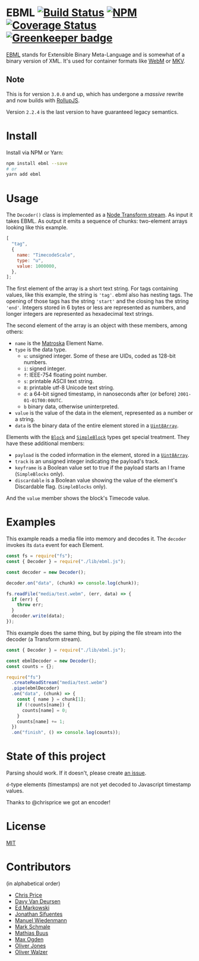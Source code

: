# EBML [![Build Status](https://travis-ci.org/node-ebml/node-ebml.png?branch=master)](https://travis-ci.org/node-ebml/node-ebml) [![NPM](https://nodei.co/npm/ebml.png?compact=true)](https://www.npmjs.com/package/ebml) [![Coverage Status](https://codecov.io/gh/node-ebml/node-ebml/branch/master/graph/badge.svg)](https://codecov.io/gh/node-ebml/node-ebml) [![Greenkeeper badge](https://badges.greenkeeper.io/node-ebml/node-ebml.svg)](https://greenkeeper.io/)

[EBML][ebml] stands for Extensible Binary Meta-Language and is somewhat of a
binary version of XML. It's used for container formats like [WebM][webm] or
[MKV][mkv].

## Note

This is for version `3.0.0` and up, which has undergone a _massive_ rewrite and
now builds with [RollupJS][rollup].

Version `2.2.4` is the last version to have guaranteed legacy semantics.

# Install

Install via NPM or Yarn:

```bash
npm install ebml --save
# or
yarn add ebml
```

# Usage

The `Decoder()` class is implemented as a [Node Transform stream][node-stream-transform].
As input it takes EBML. As output it emits a sequence of chunks: two-element
arrays looking like this example.

```js
[
  "tag",
  {
    name: "TimecodeScale",
    type: "u",
    value: 1000000,
  },
];
```

The first element of the array is a short text string. For tags containing
values, like this example, the string is `'tag'`. ebml also has nesting tags.
The opening of those tags has the string `'start'` and the closing has the
string `'end'`. Integers stored in 6 bytes or less are represented as numbers,
and longer integers are represented as hexadecimal text strings.

The second element of the array is an object with these members, among others:

- `name` is the [Matroska][mkv] Element Name.
- `type` is the data type.
  - `u`: unsigned integer. Some of these are UIDs, coded as 128-bit numbers.
  - `i`: signed integer.
  - `f`: IEEE-754 floating point number.
  - `s`: printable ASCII text string.
  - `8`: printable utf-8 Unicode text string.
  - `d`: a 64-bit signed timestamp, in nanoseconds after (or before) `2001-01-01T00:00UTC`.
  - `b` binary data, otherwise uninterpreted.
- `value` is the value of the data in the element, represented as a number or a string.
- `data` is the binary data of the entire element stored in a [`Uint8Array`][mdn-uint8array].

Elements with the [`Block`][mkv-block] and [`SimpleBlock`][mkv-sblock] types
get special treatment. They have these additional members:

- `payload` is the coded information in the element, stored in a [`Uint8Array`][mdn-uint8array].
- `track` is an unsigned integer indicating the payload's track.
- `keyframe` is a Boolean value set to true if the payload starts an I frame (`SimpleBlocks` only).
- `discardable` is a Boolean value showing the value of the element's Discardable flag. (`SimpleBlocks` only).

And the `value` member shows the block's Timecode value.

# Examples

This example reads a media file into memory and decodes it. The `decoder`
invokes its `data` event for each Element.

```js
const fs = require("fs");
const { Decoder } = require("./lib/ebml.js");

const decoder = new Decoder();

decoder.on("data", (chunk) => console.log(chunk));

fs.readFile("media/test.webm", (err, data) => {
  if (err) {
    throw err;
  }
  decoder.write(data);
});
```

This example does the same thing, but by piping the file stream into the decoder (a Transform stream).

```js
const { Decoder } = require("./lib/ebml.js");

const ebmlDecoder = new Decoder();
const counts = {};

require("fs")
  .createReadStream("media/test.webm")
  .pipe(ebmlDecoder)
  .on("data", (chunk) => {
    const { name } = chunk[1];
    if (!counts[name]) {
      counts[name] = 0;
    }
    counts[name] += 1;
  })
  .on("finish", () => console.log(counts));
```

# State of this project

Parsing should work. If it doesn't, please create [an issue][new-issue].

`d`-type elements (timestamps) are not yet decoded to Javascript timestamp
values.

Thanks to @chrisprice we got an encoder!

# License

[MIT](./LICENSE)

# Contributors

(in alphabetical order)

- [Chris Price](https://github.com/chrisprice)
- [Davy Van Deursen](https://github.com/dvdeurse)
- [Ed Markowski](https://github.com/siphontv)
- [Jonathan Sifuentes](https://github.com/jayands)
- [Manuel Wiedenmann](https://github.com/fsmanuel)
- [Mark Schmale](https://github.com/themasch)
- [Mathias Buus](https://github.com/mafintosh)
- [Max Ogden](https://github.com/maxogden)
- [Oliver Jones](https://github.com/OllieJones)
- [Oliver Walzer](https://github.com/owcd)

[ebml]: http://ebml.sourceforge.net/
[new-issue]: https://github.com/node-ebml/node-ebml/issues/new
[mdn-uint8array]: https://developer.mozilla.org/en-US/docs/Web/JavaScript/Reference/Global_Objects/Uint8Array
[node-stream-transform]: https://nodejs.org/api/stream.html#stream_class_stream_transform
[mkv]: http://www.matroska.org/technical/specs/index.html
[rollup]: https://rollupjs.org/
[mkv-block]: https://www.matroska.org/technical/specs/index.html#block_structure
[mkv-sblock]: https://www.matroska.org/technical/specs/index.html#simpleblock_structure
[webm]: https://www.webmproject.org/
